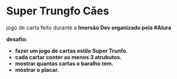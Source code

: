 # Super Trungfo Cães

jogo de carta feito durante a <strong>Imersão Dev</storng> organizado pela #Alura

<strong>desafio:</strong>
* fazer um jogo de cartas estilo Super Trunfo.
* cada cartar conter ao menos 3 atrubutos. 
* mostrar quantas cartas o baralho tem.
* mostrar o placar.
